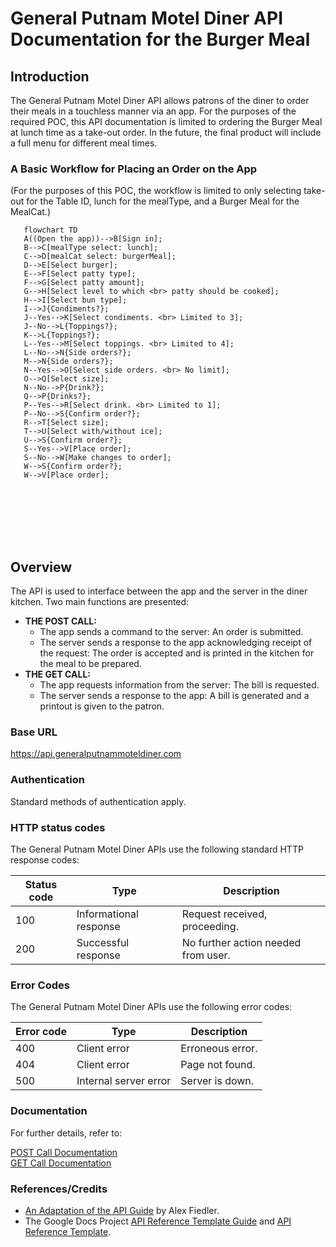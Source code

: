 # General Putnam Motel Diner API Documentation for the Burger Meal

## Introduction
The General Putnam Motel Diner API allows patrons of the diner to order their meals in a touchless manner via an app. For the purposes of the required POC, this API documentation is limited to ordering the Burger Meal at lunch time as a take-out order. In the future, the final product will include a full menu for different meal times.  

### A Basic Workflow for Placing an Order on the App  
(For the purposes of this POC, the workflow is limited to only selecting take-out for the Table ID, lunch for the mealType, and a Burger Meal for the MealCat.)

```mermaid  
   flowchart TD  
   A((Open the app))-->B[Sign in];
   B-->C[mealType select: lunch];
   C-->D[mealCat select: burgerMeal];
   D-->E[Select burger];
   E-->F[Select patty type];
   F-->G[Select patty amount];
   G-->H[Select level to which <br> patty should be cooked];
   H-->I[Select bun type];
   I-->J{Condiments?};
   J--Yes-->K[Select condiments. <br> Limited to 3];
   J--No-->L{Toppings?};
   K-->L{Toppings?};
   L--Yes-->M[Select toppings. <br> Limited to 4];
   L--No-->N{Side orders?};
   M-->N{Side orders?};
   N--Yes-->O[Select side orders. <br> No limit];
   O-->Q[Select size];  
   N--No-->P{Drink?};
   Q-->P{Drinks?};
   P--Yes-->R[Select drink. <br> Limited to 1];
   P--No-->S{Confirm order?};
   R-->T[Select size];
   T-->U[Select with/without ice];
   U-->S{Confirm order?};
   S--Yes-->V[Place order];
   S--No-->W[Make changes to order];
   W-->S{Confirm order?};  
   W-->V[Place order];
   





    
```
## Overview
The API is used to interface between the app and the server in the diner kitchen. Two main functions are presented:  
* **THE POST CALL:**
  * The app sends a command to the server: An order is submitted.
  * The server sends a response to the app acknowledging receipt of the request: The order is accepted and is printed in the kitchen for the meal to be prepared.  
* **THE GET CALL:**
  * The app requests information from the server: The bill is requested.
  * The server sends a response to the app: A bill is generated and a printout is given to the patron.
    
 ### Base URL

https://api.generalputnammoteldiner.com

### Authentication

Standard methods of authentication apply.

### HTTP status codes

The General Putnam Motel Diner APIs use the following standard HTTP response codes:

| Status code | Type                   | Description                         |
|-------------|------------------------|-------------------------------------|  
| 100         | Informational response | Request received, proceeding.       |  
| 200         | Successful response    | No further action needed from user. |

### Error Codes

The General Putnam Motel Diner APIs use the following error codes:

| Error code | Type                  | Description                           |
|------------|-----------------------|---------------------------------------|
| 400        | Client error          | Erroneous error.                      |  
| 404        | Client error          | Page not found.                       |  
| 500        | Internal server error | Server is down.                       |              

### Documentation
For further details, refer to: 

[POST Call Documentation](student-work/2023/Natanya-DaCosta/api-final-project/post.md)  
[GET Call Documentation](student-work/2023/Natanya-DaCosta/api-final-project/get.md)  

### References/Credits

* [An Adaptation of the API Guide](https://docs.google.com/document/d/11uNd8m5EorsLjGV84CjiJehiM8PxT2pdNbDFOnP3cDI/edit?usp=sharing) by Alex Fiedler.
* The Google Docs Project [API Reference Template Guide](https://gitlab.com/tgdp/templates/-/blob/main/api-reference/guide-api-reference.md) and [API Reference Template](https://gitlab.com/tgdp/templates/-/blob/main/api-reference/template-api-reference.md).  



